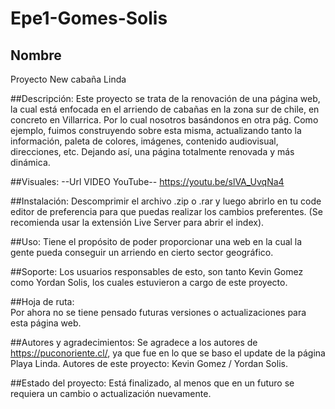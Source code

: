# Epe1-Gomes-Solis


## Nombre
Proyecto New cabaña Linda 

##Descripción: 
Este proyecto se trata de la renovación de una página web, la cual está enfocada en el arriendo de cabañas en la zona sur de chile, en concreto en Villarrica. Por lo cual nosotros basándonos en otra pág. Como ejemplo, fuimos construyendo sobre esta misma, actualizando tanto la información, paleta de colores, imágenes, contenido audiovisual, direcciones, etc. Dejando así, una página totalmente renovada y más dinámica. 

##Visuales: 
--Url VIDEO YouTube--
https://youtu.be/slVA_UvqNa4

##Instalación: 
Descomprimir el archivo .zip o .rar y luego abrirlo en tu code editor de preferencia para que puedas realizar los cambios preferentes. 
(Se recomienda usar la extensión Live Server para abrir el index).

##Uso: 
Tiene el propósito de poder proporcionar una web en la cual la gente pueda conseguir un arriendo en cierto sector geográfico.

##Soporte: 
Los usuarios responsables de esto, son tanto Kevin Gomez como Yordan Solis, los cuales estuvieron a cargo de este proyecto.

##Hoja de ruta:  
Por ahora no se tiene pensado futuras versiones o actualizaciones para esta página web.

##Autores y agradecimientos: 
Se agradece a los autores de https://puconoriente.cl/, ya que fue en lo que se baso el update de la página Playa Linda.
Autores de este proyecto: Kevin Gomez / Yordan Solis.

##Estado del proyecto: 
Está finalizado, al menos que en un futuro se requiera un cambio o actualización nuevamente.



